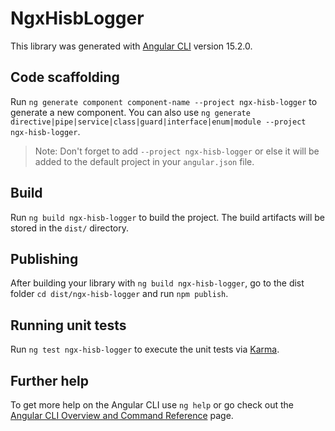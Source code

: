 # NgxHisbLogger

This library was generated with [Angular CLI](https://github.com/angular/angular-cli) version 15.2.0.

## Code scaffolding

Run `ng generate component component-name --project ngx-hisb-logger` to generate a new component. You can also use `ng generate directive|pipe|service|class|guard|interface|enum|module --project ngx-hisb-logger`.
> Note: Don't forget to add `--project ngx-hisb-logger` or else it will be added to the default project in your `angular.json` file. 

## Build

Run `ng build ngx-hisb-logger` to build the project. The build artifacts will be stored in the `dist/` directory.

## Publishing

After building your library with `ng build ngx-hisb-logger`, go to the dist folder `cd dist/ngx-hisb-logger` and run `npm publish`.

## Running unit tests

Run `ng test ngx-hisb-logger` to execute the unit tests via [Karma](https://karma-runner.github.io).

## Further help

To get more help on the Angular CLI use `ng help` or go check out the [Angular CLI Overview and Command Reference](https://angular.io/cli) page.
